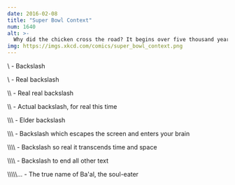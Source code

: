 ```yaml
---
date: 2016-02-08
title: "Super Bowl Context"
num: 1640
alt: >-
  Why did the chicken cross the road? It begins over five thousand years ago with the domestication of the red junglefowl in southeast Asia and the development of paved roads in the Sumerian city of Ur.
img: https://imgs.xkcd.com/comics/super_bowl_context.png
---
```

\ - Backslash

\\ - Real backslash

\\\ - Real real backslash

\\\\ - Actual backslash, for real this time

\\\\\ - Elder backslash

\\\\\\ - Backslash which escapes the screen and enters your brain

\\\\\\\ - Backslash so real it transcends time and space

\\\\\\\\ - Backslash to end all other text

\\\\\\\\\\\... - The true name of Ba'al, the soul-eater 

